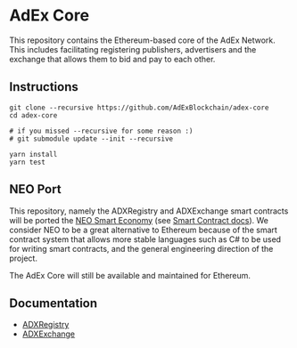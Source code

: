 # AdEx Core

This repository contains the Ethereum-based core of the AdEx Network. This includes facilitating registering publishers, advertisers and the exchange that allows them to bid and pay to each other.

## Instructions

```
git clone --recursive https://github.com/AdExBlockchain/adex-core
cd adex-core

# if you missed --recursive for some reason :)
# git submodule update --init --recursive

yarn install
yarn test

```

## NEO Port

This repository, namely the ADXRegistry and ADXExchange smart contracts will be ported the [NEO Smart Economy](https://neo.org) (see [Smart Contract docs](http://docs.neo.org/en-us/sc/introduction.html)). We consider NEO to be a great alternative to Ethereum because of the smart contract system that allows more stable languages such as C# to be used for writing smart contracts, and the general engineering direction of the project.

The AdEx Core will still be available and maintained for Ethereum.

## Documentation

- [ADXRegistry](/docs/registry.md)
- [ADXExchange](/docs/exchange.md)
